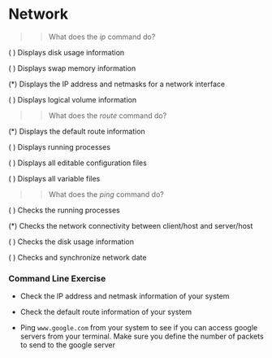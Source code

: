 # Network

>> What does the *ip* command do?

( ) Displays disk usage information

( ) Displays swap memory information

(*) Displays the IP address and netmasks for a network interface

( ) Displays logical volume information


>> What does the *route* command do?

(*) Displays the default route information

( ) Displays running processes

( ) Displays all editable configuration files

( ) Displays all variable files


>> What does the *ping* command do?

( ) Checks the running processes

(*) Checks the network connectivity between client/host and server/host

( ) Checks the disk usage information

( ) Checks and synchronize network date

### **Command Line Exercise**
- Check the IP address and netmask information of your system

- Check the default route information of your system

- Ping `www.google.com` from your system to see if you can access google servers from your terminal. Make sure you define the number of packets to send to the google server